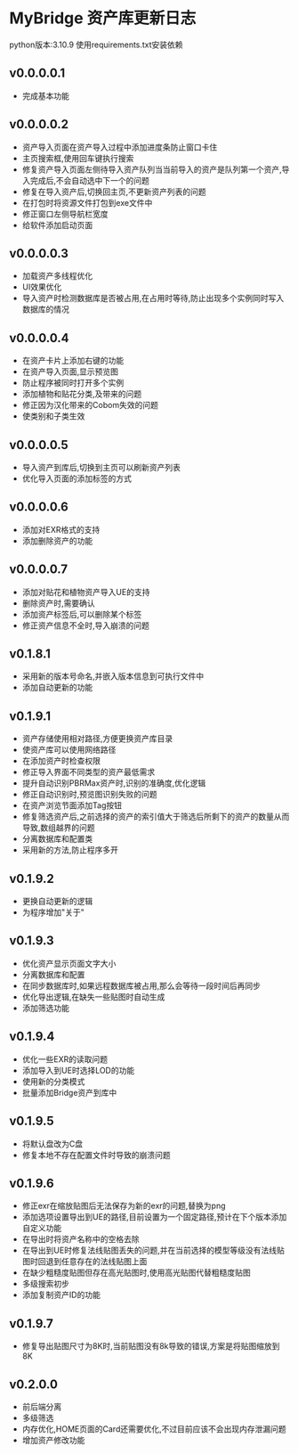 # MyBridge 资产库更新日志
python版本:3.10.9
使用requirements.txt安装依赖
## v0.0.0.0.1
- 完成基本功能
## v0.0.0.0.2
- 资产导入页面在资产导入过程中添加进度条防止窗口卡住
- 主页搜索框,使用回车键执行搜索
- 修复资产导入页面左侧待导入资产队列当当前导入的资产是队列第一个资产,导入完成后,不会自动选中下一个的问题
- 修复在导入资产后,切换回主页,不更新资产列表的问题
- 在打包时将资源文件打包到exe文件中
- 修正窗口左侧导航栏宽度
- 给软件添加启动页面
## v0.0.0.0.3
- 加载资产多线程优化
- UI效果优化
- 导入资产时检测数据库是否被占用,在占用时等待,防止出现多个实例同时写入数据库的情况
## v0.0.0.0.4
- 在资产卡片上添加右键的功能
- 在资产导入页面,显示预览图
- 防止程序被同时打开多个实例
- 添加植物和贴花分类,及带来的问题
- 修正因为汉化带来的Cobom失效的问题
- 使类别和子类生效
## v0.0.0.0.5
- 导入资产到库后,切换到主页可以刷新资产列表
- 优化导入页面的添加标签的方式
## v0.0.0.0.6
- 添加对EXR格式的支持
- 添加删除资产的功能
## v0.0.0.0.7
- 添加对贴花和植物资产导入UE的支持
- 删除资产时,需要确认
- 添加资产标签后,可以删除某个标签
- 修正资产信息不全时,导入崩溃的问题
## v0.1.8.1
- 采用新的版本号命名,并嵌入版本信息到可执行文件中
- 添加自动更新的功能
## v0.1.9.1
- 资产存储使用相对路径,方便更换资产库目录
- 使资产库可以使用网络路径
- 在添加资产时检查权限
- 修正导入界面不同类型的资产最低需求
- 提升自动识别PBRMax资产时,识别的准确度,优化逻辑
- 修正自动识别时,预览图识别失败的问题
- 在资产浏览节面添加Tag按钮
- 修复筛选资产后,之前选择的资产的索引值大于筛选后所剩下的资产的数量从而导致,数组越界的问题
- 分离数据库和配置类
- 采用新的方法,防止程序多开
## v0.1.9.2
- 更换自动更新的逻辑
- 为程序增加"关于"
## v0.1.9.3
- 优化资产显示页面文字大小
- 分离数据库和配置
- 在同步数据库时,如果远程数据库被占用,那么会等待一段时间后再同步
- 优化导出逻辑,在缺失一些贴图时自动生成
- 添加筛选功能
## v0.1.9.4
- 优化一些EXR的读取问题
- 添加导入到UE时选择LOD的功能
- 使用新的分类模式
- 批量添加Bridge资产到库中
## v0.1.9.5
- 将默认盘改为C盘
- 修复本地不存在配置文件时导致的崩溃问题
## v0.1.9.6
- 修正exr在缩放贴图后无法保存为新的exr的问题,替换为png
- 添加选项设置导出到UE的路径,目前设置为一个固定路径,预计在下个版本添加自定义功能
- 在导出时将资产名称中的空格去除
- 在导出到UE时修复法线贴图丢失的问题,并在当前选择的模型等级没有法线贴图时回退到任意存在的法线贴图上面
- 在缺少粗糙度贴图但存在高光贴图时,使用高光贴图代替粗糙度贴图
- 多级搜索初步
- 添加复制资产ID的功能
## v0.1.9.7
- 修复导出贴图尺寸为8K时,当前贴图没有8k导致的错误,方案是将贴图缩放到8K
## v0.2.0.0
- 前后端分离
- 多级筛选
- 内存优化,HOME页面的Card还需要优化,不过目前应该不会出现内存泄漏问题
- 增加资产修改功能
